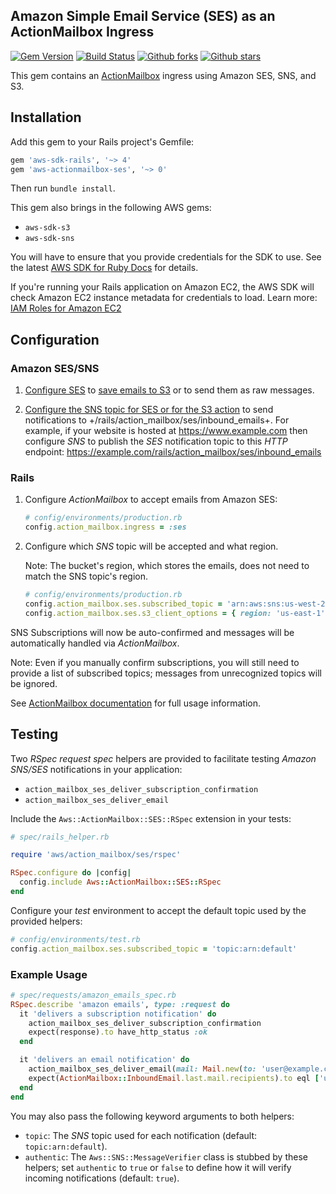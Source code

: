 ## Amazon Simple Email Service (SES) as an ActionMailbox Ingress

[![Gem Version](https://badge.fury.io/rb/aws-actionmailbox-ses.svg)](https://badge.fury.io/rb/aws-actionmailbox-ses)
[![Build Status](https://github.com/aws/aws-actionmailbox-ses-ruby/workflows/CI/badge.svg)](https://github.com/aws/aws-actionmailbox-ses-ruby/actions)
[![Github forks](https://img.shields.io/github/forks/aws/aws-actionmailbox-ses-ruby.svg)](https://github.com/aws/aws-actionmailbox-ses-ruby/network)
[![Github stars](https://img.shields.io/github/stars/aws/aws-actionmailbox-ses-ruby.svg)](https://github.com/aws/aws-actionmailbox-ses-ruby/stargazers)

This gem contains an [ActionMailbox](https://guides.rubyonrails.org/action_mailbox_basics.html)
ingress using Amazon SES, SNS, and S3.

## Installation

Add this gem to your Rails project's Gemfile:

```ruby
gem 'aws-sdk-rails', '~> 4'
gem 'aws-actionmailbox-ses', '~> 0'
```

Then run `bundle install`.

This gem also brings in the following AWS gems:

* `aws-sdk-s3`
* `aws-sdk-sns`

You will have to ensure that you provide credentials for the SDK to use. See the
latest [AWS SDK for Ruby Docs](https://docs.aws.amazon.com/sdk-for-ruby/v3/api/index.html#Configuration)
for details.

If you're running your Rails application on Amazon EC2, the AWS SDK will
check Amazon EC2 instance metadata for credentials to load. Learn more:
[IAM Roles for Amazon EC2](http://docs.aws.amazon.com/AWSEC2/latest/UserGuide/iam-roles-for-amazon-ec2.html)

## Configuration

### Amazon SES/SNS

1. [Configure SES](https://docs.aws.amazon.com/ses/latest/DeveloperGuide/receiving-email-notifications.html)
to [save emails to S3](https://docs.aws.amazon.com/ses/latest/dg/receiving-email-action-s3.html)
or to send them as raw messages.

2. [Configure the SNS topic for SES or for the S3 action](https://docs.aws.amazon.com/ses/latest/DeveloperGuide/receiving-email-action-sns.html)
to send notifications to +/rails/action_mailbox/ses/inbound_emails+. For example,
if your website is hosted at https://www.example.com then configure _SNS_ to
publish the _SES_ notification topic to this _HTTP_ endpoint:
https://example.com/rails/action_mailbox/ses/inbound_emails

### Rails

1. Configure _ActionMailbox_ to accept emails from Amazon SES:

    ```ruby
    # config/environments/production.rb
    config.action_mailbox.ingress = :ses
    ```

2. Configure which _SNS_ topic will be accepted and what region.

    Note: The bucket's region, which stores the emails, does not need to match
    the SNS topic's region.
    
    ```ruby
    # config/environments/production.rb
    config.action_mailbox.ses.subscribed_topic = 'arn:aws:sns:us-west-2:012345678910:example-topic-1'
    config.action_mailbox.ses.s3_client_options = { region: 'us-east-1' }
    ```

SNS Subscriptions will now be auto-confirmed and messages will be automatically
handled via _ActionMailbox_.

Note: Even if you manually confirm subscriptions, you will still need to provide
a list of subscribed topics; messages from unrecognized topics will be ignored.

See [ActionMailbox documentation](https://guides.rubyonrails.org/action_mailbox_basics.html) for full usage information.

## Testing

Two _RSpec_ _request spec_ helpers are provided to facilitate testing
_Amazon SNS/SES_ notifications in your application:

* `action_mailbox_ses_deliver_subscription_confirmation`
* `action_mailbox_ses_deliver_email`

Include the `Aws::ActionMailbox::SES::RSpec` extension in your tests:

```ruby
# spec/rails_helper.rb

require 'aws/action_mailbox/ses/rspec'

RSpec.configure do |config|
  config.include Aws::ActionMailbox::SES::RSpec
end
```

Configure your _test_ environment to accept the default topic used by the provided helpers:

```ruby
# config/environments/test.rb
config.action_mailbox.ses.subscribed_topic = 'topic:arn:default'
```

### Example Usage

```ruby
# spec/requests/amazon_emails_spec.rb
RSpec.describe 'amazon emails', type: :request do
  it 'delivers a subscription notification' do
    action_mailbox_ses_deliver_subscription_confirmation
    expect(response).to have_http_status :ok
  end

  it 'delivers an email notification' do
    action_mailbox_ses_deliver_email(mail: Mail.new(to: 'user@example.com'))
    expect(ActionMailbox::InboundEmail.last.mail.recipients).to eql ['user@example.com']
  end
end
```

You may also pass the following keyword arguments to both helpers:

* `topic`: The _SNS_ topic used for each notification (default: `topic:arn:default`).
* `authentic`: The `Aws::SNS::MessageVerifier` class is stubbed by these helpers;
set `authentic` to `true` or `false` to define how it will verify
incoming notifications (default: `true`).
